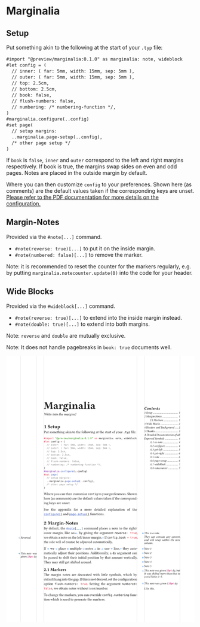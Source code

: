 # Marginalia

## Setup

Put something akin to the following at the start of your `.typ` file:

```typ
#import "@preview/marginalia:0.1.0" as marginalia: note, wideblock
#let config = (
  // inner: ( far: 5mm, width: 15mm, sep: 5mm ),
  // outer: ( far: 5mm, width: 15mm, sep: 5mm ),
  // top: 2.5cm,
  // bottom: 2.5cm,
  // book: false,
  // flush-numbers: false,
  // numbering: /* numbering-function */,
)
#marginalia.configure(..config)
#set page(
  // setup margins:
  ..marginalia.page-setup(..config),
  /* other page setup */
)
```

If `book` is `false`, `inner` and `outer` correspond to the left and right
margins respectively. If book is true, the margins swap sides on even and odd
pages. Notes are placed in the outside margin by default.

Where you can then customize `config` to your preferences. Shown here (as
comments) are the default values taken if the corresponding keys are unset.
[Please refer to the PDF documentation for more details on the configuration.](https://github.com/nleanba/typst-marginalia/blob/main/Marginalia.pdf)

## Margin-Notes

Provided via the `#note[...]` command.

- `#note(reverse: true)[...]` to put it on the inside margin.
- `#note(numbered: false)[...]` to remove the marker.

Note: it is recommended to reset the counter for the markers regularly, e.g. by
putting `marginalia.notecounter.update(0)` into the code for your header.

## Wide Blocks

Provided via the `#wideblock[...]` command.

- `#note(reverse: true)[...]` to extend into the inside margin instead.
- `#note(double: true)[...]` to extend into both margins.

Note: `reverse` and `double` are mutually exclusive.

Note: It does not handle pagebreaks in `book: true` documents well.

[![first page of the documentation](https://github.com/nleanba/typst-marginalia/raw/refs/heads/main/preview.svg)](https://github.com/nleanba/typst-marginalia/blob/main/Marginalia.pdf)
